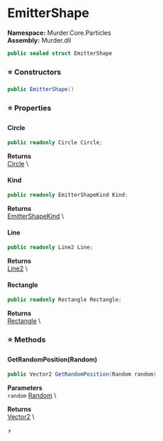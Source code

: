 # EmitterShape

**Namespace:** Murder.Core.Particles \
**Assembly:** Murder.dll

```csharp
public sealed struct EmitterShape
```

### ⭐ Constructors
```csharp
public EmitterShape()
```

### ⭐ Properties
#### Circle
```csharp
public readonly Circle Circle;
```

**Returns** \
[Circle](/Murder/Core/Geometry/Circle.html) \
#### Kind
```csharp
public readonly EmitterShapeKind Kind;
```

**Returns** \
[EmitterShapeKind](/Murder/Core/Particles/EmitterShapeKind.html) \
#### Line
```csharp
public readonly Line2 Line;
```

**Returns** \
[Line2](/Murder/Core/Geometry/Line2.html) \
#### Rectangle
```csharp
public readonly Rectangle Rectangle;
```

**Returns** \
[Rectangle](/Murder/Core/Geometry/Rectangle.html) \
### ⭐ Methods
#### GetRandomPosition(Random)
```csharp
public Vector2 GetRandomPosition(Random random)
```

**Parameters** \
`random` [Random](https://learn.microsoft.com/en-us/dotnet/api/System.Random?view=net-7.0) \

**Returns** \
[Vector2](/Murder/Core/Geometry/Vector2.html) \



⚡